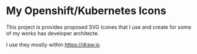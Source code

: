 # My Openshift/Kubernetes Icons

This project is provides proposed SVG Icones that I use and create for some of my works has developer architecte. 

I use they mostly within https://draw.io